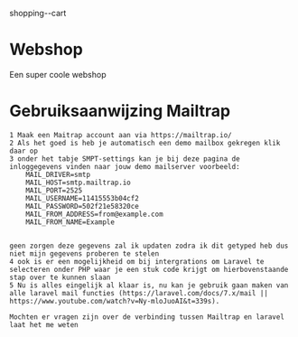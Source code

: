 shopping--cart

# Webshop

Een super coole webshop

# Gebruiksaanwijzing Mailtrap

    1 Maak een Maitrap account aan via https://mailtrap.io/
    2 Als het goed is heb je automatisch een demo mailbox gekregen klik daar op
    3 onder het tabje SMPT-settings kan je bij deze pagina de inloggegevens vinden naar jouw demo mailserver voorbeeld:
        MAIL_DRIVER=smtp
        MAIL_HOST=smtp.mailtrap.io
        MAIL_PORT=2525
        MAIL_USERNAME=11415553b04cf2
        MAIL_PASSWORD=502f21e58320ce
        MAIL_FROM_ADDRESS=from@example.com
        MAIL_FROM_NAME=Example


    geen zorgen deze gegevens zal ik updaten zodra ik dit getyped heb dus niet mijn gegevens proberen te stelen
    4 ook is er een mogelijkheid om bij intergrations om Laravel te selecteren onder PHP waar je een stuk code krijgt om hierbovenstaande stap over te kunnen slaan
    5 Nu is alles eingelijk al klaar is, nu kan je gebruik gaan maken van alle laravel mail functies (https://laravel.com/docs/7.x/mail || https://www.youtube.com/watch?v=Ny-mloJuoAI&t=339s).

    Mochten er vragen zijn over de verbinding tussen Mailtrap en laravel laat het me weten
